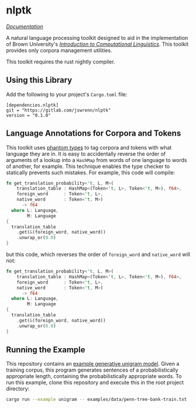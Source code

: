 # nlptk
[_Documentation_](https://jswrenn.gitlab.io/nlptk/nlptk/)   

A natural language processing toolkit designed to aid in the
implementation of Brown University's [_Introduction to Computational
Linguistics_](http://cs.brown.edu/courses/csci1460/). This toolkit
provides only corpora management utilities.

This toolkit requires the rust nightly compiler.

## Using this Library
Add the following to your project's `Cargo.toml` file:

```
[dependencies.nlptk]
git = "https://gitlab.com/jswrenn/nlptk"
version = "0.1.0"
```

## Language Annotations for Corpora and Tokens
This toolkit uses [phantom types][spooky] to tag corpora and tokens with
what language they are in. It is easy to accidentally reverse the order
of arguments of a lookup into a `HashMap` from words of one language to
words of another, for example. This technique enables the type checker
to statically prevents such mistakes. For example, this code will compile:

```rust
fn get_translation_probability<'t, L, M>(
    translation_table : HashMap<(Token<'t, L>, Token<'t, M>), f64>, 
    foreign_word      : Token<'t, L>,
    native_word       : Token<'t, M>)
      -> f64
  where L: Language,
        M: Language
{
  translation_table
    .get(&(foreign_word, native_word))
    .unwrap_or(0.0)
}
```
but this code, which reverses the order of `foreign_word` and 
`native_word` will not:

```rust
fn get_translation_probability<'t, L, M>(
    translation_table : HashMap<(Token<'t, L>, Token<'t, M>), f64>, 
    foreign_word      : Token<'t, L>,
    native_word       : Token<'t, M>)
      -> f64
  where L: Language,
        M: Language
{
  translation_table
    .get(&(foreign_word, native_word))
    .unwrap_or(0.0)
}
```

[spooky]: http://rustbyexample.com/generics/phantom.html

## Running the Example
This repository contains an [example generative unigram model][unigram].
Given a training corpus, this program generates sentences of a 
probabilistically appropriate length, containing the probabilistically 
appropriate words. To run this example, clone this repository and
execute this in the root project directory:

```bash
cargo run --example unigram -- examples/data/penn-tree-bank-train.txt | more
```

[unigram]: https://gitlab.com/jswrenn/nlptk/blob/master/examples/unigram.rs




